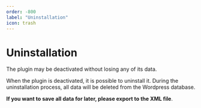 ```yaml
---
order: -800
label: "Uninstallation"
icon: trash
---
```

# Uninstallation

The plugin may be deactivated without losing any of its data.

When the plugin is deactivated, it is possible to uninstall it. During the uninstallation process, all data will be deleted from the Wordpress database.

**If you want to save all data for later, please export to the XML file**.
